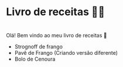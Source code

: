 # Livro de receitas :man_cook:

# 

Olá! Bem vindo ao meu livro de receitas :clap:

- Strognoff de frango
- Pavê de Frango (Criando versão diferente)
- Bolo de Cenoura
